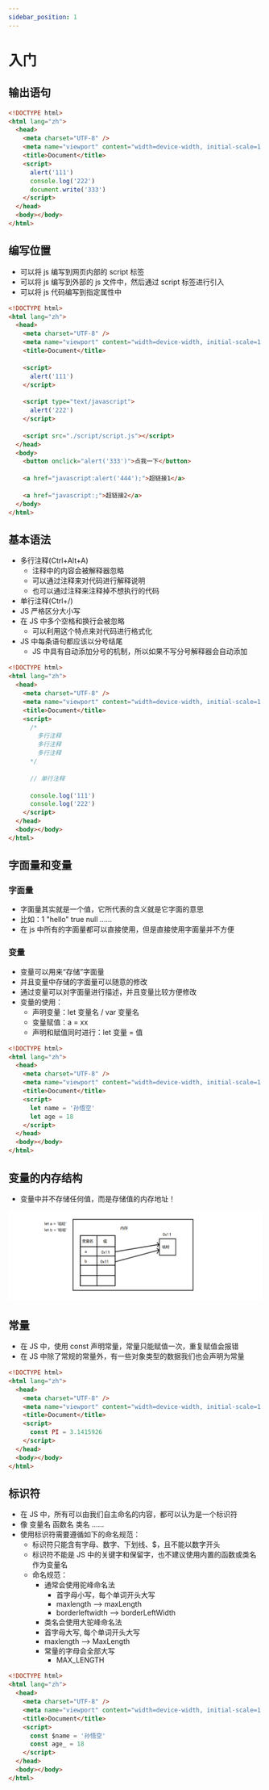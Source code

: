 ```yaml
---
sidebar_position: 1
---
```


# 入门

## 输出语句

```html
<!DOCTYPE html>
<html lang="zh">
  <head>
    <meta charset="UTF-8" />
    <meta name="viewport" content="width=device-width, initial-scale=1.0" />
    <title>Document</title>
    <script>
      alert('111')
      console.log('222')
      document.write('333')
    </script>
  </head>
  <body></body>
</html>
```

## 编写位置

- 可以将 js 编写到网页内部的 script 标签
- 可以将 js 编写到外部的 js 文件中，然后通过 script 标签进行引入
- 可以将 js 代码编写到指定属性中

```html
<!DOCTYPE html>
<html lang="zh">
  <head>
    <meta charset="UTF-8" />
    <meta name="viewport" content="width=device-width, initial-scale=1.0" />
    <title>Document</title>

    <script>
      alert('111')
    </script>

    <script type="text/javascript">
      alert('222')
    </script>

    <script src="./script/script.js"></script>
  </head>
  <body>
    <button onclick="alert('333')">点我一下</button>

    <a href="javascript:alert('444');">超链接1</a>

    <a href="javascript:;">超链接2</a>
  </body>
</html>
```

## 基本语法

- 多行注释(Ctrl+Alt+A)
  - 注释中的内容会被解释器忽略
  - 可以通过注释来对代码进行解释说明
  - 也可以通过注释来注释掉不想执行的代码
- 单行注释(Ctrl+/)
- JS 严格区分大小写
- 在 JS 中多个空格和换行会被忽略
  - 可以利用这个特点来对代码进行格式化
- JS 中每条语句都应该以分号结尾
  - JS 中具有自动添加分号的机制，所以如果不写分号解释器会自动添加

```html
<!DOCTYPE html>
<html lang="zh">
  <head>
    <meta charset="UTF-8" />
    <meta name="viewport" content="width=device-width, initial-scale=1.0" />
    <title>Document</title>
    <script>
      /* 
        多行注释
        多行注释
        多行注释
      */

      // 单行注释

      console.log('111')
      console.log('222')
    </script>
  </head>
  <body></body>
</html>
```

## 字面量和变量

### 字面量

- 字面量其实就是一个值，它所代表的含义就是它字面的意思
- 比如：1 "hello" true null ......
- 在 js 中所有的字面量都可以直接使用，但是直接使用字面量并不方便

### 变量

- 变量可以用来“存储”字面量
- 并且变量中存储的字面量可以随意的修改
- 通过变量可以对字面量进行描述，并且变量比较方便修改
- 变量的使用：
  - 声明变量：let 变量名 / var 变量名
  - 变量赋值：a = xx
  - 声明和赋值同时进行：let 变量 = 值

```html
<!DOCTYPE html>
<html lang="zh">
  <head>
    <meta charset="UTF-8" />
    <meta name="viewport" content="width=device-width, initial-scale=1.0" />
    <title>Document</title>
    <script>
      let name = '孙悟空'
      let age = 18
    </script>
  </head>
  <body></body>
</html>
```

## 变量的内存结构

- 变量中并不存储任何值，而是存储值的内存地址！

![JS001.png](../../static/img/JS001.png)

## 常量

- 在 JS 中，使用 const 声明常量，常量只能赋值一次，重复赋值会报错
- 在 JS 中除了常规的常量外，有一些对象类型的数据我们也会声明为常量

```html
<!DOCTYPE html>
<html lang="zh">
  <head>
    <meta charset="UTF-8" />
    <meta name="viewport" content="width=device-width, initial-scale=1.0" />
    <title>Document</title>
    <script>
      const PI = 3.1415926
    </script>
  </head>
  <body></body>
</html>
```

## 标识符

- 在 JS 中，所有可以由我们自主命名的内容，都可以认为是一个标识符
- 像 变量名 函数名 类名 ......
- 使用标识符需要遵循如下的命名规范：
  - 标识符只能含有字母、数字、下划线、$，且不能以数字开头
  - 标识符不能是 JS 中的关键字和保留字，也不建议使用内置的函数或类名作为变量名
  - 命名规范：
    - 通常会使用驼峰命名法
      - 首字母小写，每个单词开头大写
      - maxlength --> maxLength
      - borderleftwidth --> borderLeftWidth
    - 类名会使用大驼峰命名法
    - 首字母大写, 每个单词开头大写
    - maxlength --> MaxLength
    - 常量的字母会全部大写
      - MAX_LENGTH

```html
<!DOCTYPE html>
<html lang="zh">
  <head>
    <meta charset="UTF-8" />
    <meta name="viewport" content="width=device-width, initial-scale=1.0" />
    <title>Document</title>
    <script>
      const $name = '孙悟空'
      const age_ = 18
    </script>
  </head>
  <body></body>
</html>
```
